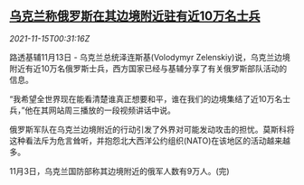 <!--1636938063000-->
[乌克兰称俄罗斯在其边境附近驻有近10万名士兵](https://cn.reuters.com/article/ukraine-russia-border-troops-1113-sat-idCNKBS2I0018)
------

<div><i>2021-11-15T00:31:16Z</i></div><p>路透基辅11月13日 - 乌克兰总统泽连斯基(Volodymyr Zelenskiy)说，乌克兰边境附近有近10万名俄罗斯士兵，西方国家已经与基辅分享了有关俄罗斯部队活动的信息。</p><p>“我希望全世界现在能看清楚谁真正想要和平，谁在我们的边境集结了近10万名士兵，”他在其网站周三播放的一段视频讲话中说。</p><p>俄罗斯军队在乌克兰边境附近的行动引发了外界对可能发动攻击的担忧。莫斯科将这种看法斥为危言耸听，并抱怨北大西洋公约组织(NATO)在该地区的活动越来越多。</p><p>11月3日，乌克兰国防部称其边境附近的俄军人数有9万人。(完)</p>
